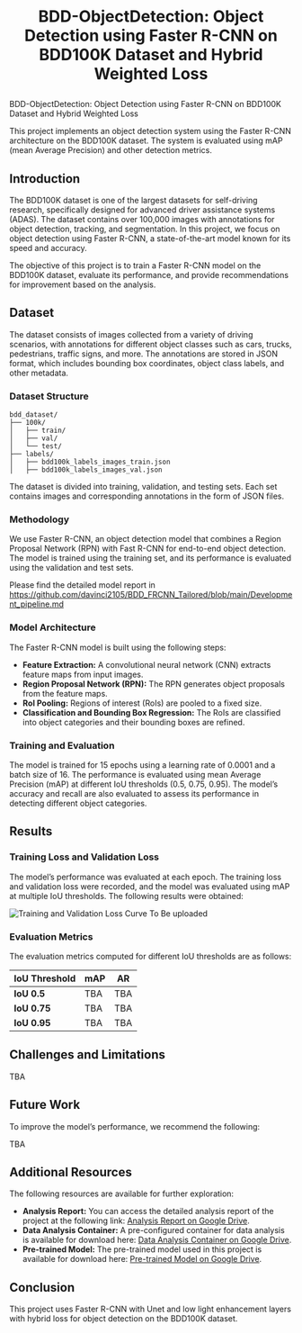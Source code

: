 # <p align="center">BDD-ObjectDetection: Object Detection using Faster R-CNN on BDD100K Dataset and Hybrid Weighted Loss</p>
BDD-ObjectDetection: Object Detection using Faster R-CNN on BDD100K Dataset and Hybrid Weighted Loss


This project implements an object detection system using the Faster R-CNN architecture on the BDD100K dataset. The system is evaluated using mAP (mean Average Precision) and other detection metrics.

## Introduction

The BDD100K dataset is one of the largest datasets for self-driving research, specifically designed for advanced driver assistance systems (ADAS). The dataset contains over 100,000 images with annotations for object detection, tracking, and segmentation. In this project, we focus on object detection using Faster R-CNN, a state-of-the-art model known for its speed and accuracy.

The objective of this project is to train a Faster R-CNN model on the BDD100K dataset, evaluate its performance, and provide recommendations for improvement based on the analysis.

## Dataset

The dataset consists of images collected from a variety of driving scenarios, with annotations for different object classes such as cars, trucks, pedestrians, traffic signs, and more. The annotations are stored in JSON format, which includes bounding box coordinates, object class labels, and other metadata.

### Dataset Structure

```plaintext
bdd_dataset/
├── 100k/
│   ├── train/
│   ├── val/
│   └── test/
├── labels/
│   ├── bdd100k_labels_images_train.json
│   ├── bdd100k_labels_images_val.json 
```
The dataset is divided into training, validation, and testing sets. Each set contains images and corresponding annotations in the form of JSON files.

### Methodology

We use Faster R-CNN, an object detection model that combines a Region Proposal Network (RPN) with Fast R-CNN for end-to-end object detection. The model is trained using the training set, and its performance is evaluated using the validation and test sets.

Please find the detailed model report in https://github.com/davinci2105/BDD_FRCNN_Tailored/blob/main/Development_pipeline.md

### Model Architecture

The Faster R-CNN model is built using the following steps:

- **Feature Extraction:** A convolutional neural network (CNN) extracts feature maps from input images.
- **Region Proposal Network (RPN):** The RPN generates object proposals from the feature maps.
- **RoI Pooling:** Regions of interest (RoIs) are pooled to a fixed size.
- **Classification and Bounding Box Regression:** The RoIs are classified into object categories and their bounding boxes are refined.

### Training and Evaluation

The model is trained for 15 epochs using a learning rate of 0.0001 and a batch size of 16. The performance is evaluated using mean Average Precision (mAP) at different IoU thresholds (0.5, 0.75, 0.95). The model’s accuracy and recall are also evaluated to assess its performance in detecting different object categories.

## Results

### Training Loss and Validation Loss

The model’s performance was evaluated at each epoch. The training loss and validation loss were recorded, and the model was evaluated using mAP at multiple IoU thresholds. The following results were obtained:

![Training and Validation Loss Curve](training_loss_curve.png) To Be uploaded

### Evaluation Metrics

The evaluation metrics computed for different IoU thresholds are as follows:

| **IoU Threshold** | **mAP** | **AR** |
|-------------------|---------|--------|
| **IoU 0.5**       | TBA     | TBA    |
| **IoU 0.75**      | TBA     | TBA    |
| **IoU 0.95**      | TBA     | TBA    |

## Challenges and Limitations

TBA

## Future Work

To improve the model’s performance, we recommend the following:

TBA

## Additional Resources

The following resources are available for further exploration:

- **Analysis Report:** You can access the detailed analysis report of the project at the following link: [Analysis Report on Google Drive](https://drive.google.com/drive/folders/1DX3BQFpL6CaSEwz1uNX6BINg4WKnc7Ql?usp=sharing).
- **Data Analysis Container:** A pre-configured container for data analysis is available for download here: [Data Analysis Container on Google Drive](https://drive.google.com/file/d/1lac_4T1H480A2VuVBtLt2cSXsIotOFHp/view?usp=sharing).
- **Pre-trained Model:** The pre-trained model used in this project is available for download here: [Pre-trained Model on Google Drive](https://drive.google.com/file/d/1NZR54DFGz2_NOhlrtmQqDGzYpYBzVvi1/view?usp=sharing).

## Conclusion

This project uses Faster R-CNN with Unet and low light enhancement layers with hybrid loss for object detection on the BDD100K dataset. 


